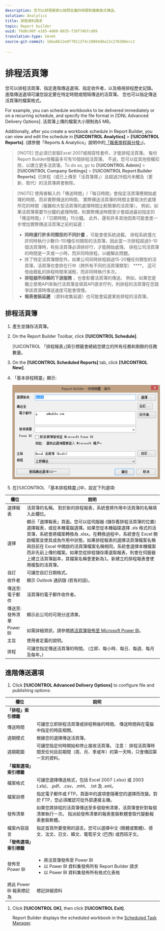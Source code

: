 ```yaml
---
description: 您可以排程報表以按照定義的時間和檔案格式傳送。
solution: Analytics
title: 排程資料請求
topic: Report builder
uuid: f6d8c90f-e185-4d60-8035-f20f74bfcd89
translation-type: tm+mt
source-git-commit: 16ba0b12e0f70112f4c10804d0a13c278388ecc2

---
```



# 排程活頁簿

您可以排程活頁簿、指定進階傳送選項、指定收件者，以及檢視排程歷史記錄。 進階傳送選項可讓您設定要在特定時間或間隔傳送的活頁簿。 您也可以指定傳送活頁簿的檔案格式。

For example, you can schedule workbooks to be delivered immediately or on a recurring schedule, and specify the file format in [!DNL Advanced Delivery Options]. 活頁簿上傳的檔案大小限制為5 MB。

Additionally, after you create a workbook schedule in Report Builder, you can view and edit the schedule in **[!UICONTROL Analytics]** &gt; **[!UICONTROL Reports]**. (請參閱「Reports &amp; Analytics」說明中的[「報表排程與分發」](/help/analyze/reports-analytics/scheduling.md))。

> [!NOTE] 您必須已安裝Excel 2007或相容性套件，才能排程活頁簿。 每份Report Builder授權最多可有10個排程活頁簿。 不過，您可以從其他授權扣除，以建立更多活頁簿。To do so, go to **[!UICONTROL Admin]** &gt; **[!UICONTROL Company Settings]** &gt; **[!UICONTROL Report Builder Reports]**. 已排程（或已上傳至「活頁簿庫」）且超過28個月未觸及（更新、取代）的活頁簿將會刪除。

> [!NOTE] 使用者輸入的「傳送時間」/「每日時間」會指定活頁簿應開始處理的時間，而非實際傳送的時間。 實際傳送活頁簿的時間主要取決於處理所花的時間（複雜和大型活頁簿的處理時間比較簡單的活頁簿）。 例如，如果活頁簿需要15分鐘的處理時間，則實際傳送時間至少會超過最初指定的「傳送時間」/「日期時間」15分鐘。
>此外，還有許多其他因素可能會進一步增加實際傳送活頁簿之前的延遲：
>
> * **同時運行許多同類型的不同計畫** ，可能會使系統過載。 排程系統僅允許同時執行少數(5-10)種任何類型的活頁簿，因此當一次排程超過5-10個活頁簿時，有些活頁簿必須排好行，才能開始處理。 排程公司活頁簿的時間是一天或一小時，而非同時排程，以緩解此問題。
> * 除了特定活頁簿類型外，如果公司同時排程超過15-20種任何類型的活頁簿，活頁簿也會排在行中（跨所有不同的活頁簿類型） ****。 這可借由錯亂的排程時間來減輕，而非同時執行多次。
> * **排程器所仰賴的下游服務** ，也會影響活頁簿的傳送。 例如，如果您是獨立使用API來執行活頁簿並填寫API請求佇列，則排程的活頁簿在您競爭該資源時傳送速度可能會很慢。
> * **報表套裝延遲** （資料收集延遲）也可能會延遲某些排程的活頁簿。


## 排程活頁簿

1. 產生並儲存活頁簿。
1. On the Report Builder Toolbar, click **[!UICONTROL Schedule]**.

   [!UICONTROL 「排程報表」]索引標籤會總結您建立的所有任務和剩餘的任務數量。
1. On the **[!UICONTROL Scheduled Reports]** tab, click **[!UICONTROL New]**.
1. 「基本排程精靈」顯示: 

   ![](assets/simple-schedule-wizard.png)

1. 在[!UICONTROL 「基本排程精靈」]中，設定下列選項:

| 欄位 | 說明 |
|--- |--- |
| 選擇報表 | 活頁簿的名稱。 對於新的排程報表，系統會將作用中活頁簿的名稱填入此欄位。 |
| 選擇 | 顯示「選擇報表」頁面。您可以從伺服器 (儲存舊排程活頁簿的位置) 選擇報表，或從本機電腦選擇。如果您從本機磁碟選擇 .xls 格式的活頁簿，系統會將檔案轉換為 .xlsx。在轉換過程中，系統會在 Excel 開啟檔案並使其成為作用中狀態。如果排程報表的選擇活頁簿檔案名稱與目前在 Excel 中開啟的活頁簿檔案名稱相同，系統會選擇本機檔案而非先前上傳的檔案。如果您從排程儲存庫選取報表，則會在伺服器上建立活頁簿副本，其檔案名稱會更新為1。新建立的排程報表會使用複製的活頁簿。 |
| 自訂 | 可讓您自訂日期格式。 |
| 收件者 | 顯示 Outlook 通訊錄 (若有的話)。 |
| 傳送至: 電子郵件 | 活頁簿的電子郵件收件者。 |
| 傳送至: 發佈清單 | 顯示此公司的可用分送清單。 |
| Power BI | 如需詳細資訊，請參閱[將活頁簿發佈至 Microsoft Power BI](/help/analyze/report-builder/c-publish-power-bi/integration-power-bi.md)。 |
| 主旨 | 使用者定義的說明。 |
| 排程 | 可讓您指定傳送活頁簿的時間。 (立即、每小時、每日、每週、每月及每年。) |

## 進階傳送選項

1. Click **[!UICONTROL Advanced Delivery Options]** to configure file and publishing options:

| 欄位 | 說明 |
|--- |--- |
| **「排程」索引標籤** |  |
| 傳送時間 | 可讓您立即排程活頁簿或排程稍後的時間。 傳送時間與在電腦中指定的時區相關。 |
| 週期模式 | 根據您的選擇傳送活頁簿。 |
| 週期範圍 | 可讓您指定何時開始和停止接收活頁簿。   注意： 排程活頁簿時間至任何目前期間（周、月、季或年）的第一天時，只會傳回第一天的資料。 |
| **「檔案選項」索引標籤** |  |
| 檔案格式 | 可讓您選擇傳送格式，包括 Excel 2007 (.xlsx) 或 2003 (.xls)、.pdf、.csv、.mht、 .txt 及 .xml。 |
| 檔案目標 | 指定電子郵件或 FTP。頁面中的選項會隨著您的選擇而改變。對於 FTP，您必須確認可從外部連接主機。 |
| 發佈清單 | 如果您將排程的活頁簿傳送至多個發佈清單，活頁簿會針對每個清單執行一次。 指派給發佈清單的報表套裝軟體會取代變動報表套裝軟體。 |
| 檔案內容語言 | 指定首頁所要使用的語言。您可以選擇中文 (簡體或繁體)、德文、法文、日文、韓文、葡萄牙文 (巴西) 或西班牙文。 |
| **「發佈選項」索引標籤** |  |
| 發佈至 Power BI | <ul><li>將活頁簿發佈至 Power BI</li><li>以 Power BI 資料集發佈所有 Report Builder 請求</li><li>以 Power BI 資料集發佈所有格式化表格</li></ul> |
| 將此 Power BI 報表標記為 | 標記詳細資料 |

1. Click **[!UICONTROL OK]**, then click **[!UICONTROL Exit]**.

   Report Builder displays the scheduled workbook in the [Scheduled Task Manager](/help/analyze/report-builder/r-arb-scheduled-reports.md).

